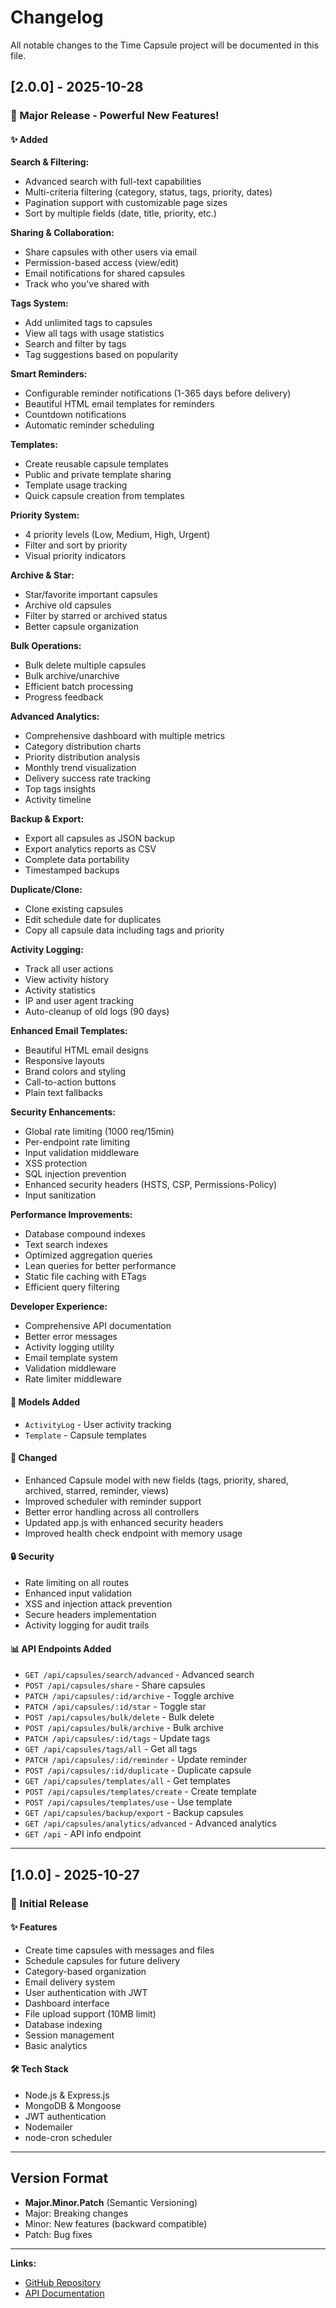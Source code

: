 # Changelog

All notable changes to the Time Capsule project will be documented in this file.

## [2.0.0] - 2025-10-28

### 🎉 Major Release - Powerful New Features!

#### ✨ Added

**Search & Filtering:**
- Advanced search with full-text capabilities
- Multi-criteria filtering (category, status, tags, priority, dates)
- Pagination support with customizable page sizes
- Sort by multiple fields (date, title, priority, etc.)

**Sharing & Collaboration:**
- Share capsules with other users via email
- Permission-based access (view/edit)
- Email notifications for shared capsules
- Track who you've shared with

**Tags System:**
- Add unlimited tags to capsules
- View all tags with usage statistics
- Search and filter by tags
- Tag suggestions based on popularity

**Smart Reminders:**
- Configurable reminder notifications (1-365 days before delivery)
- Beautiful HTML email templates for reminders
- Countdown notifications
- Automatic reminder scheduling

**Templates:**
- Create reusable capsule templates
- Public and private template sharing
- Template usage tracking
- Quick capsule creation from templates

**Priority System:**
- 4 priority levels (Low, Medium, High, Urgent)
- Filter and sort by priority
- Visual priority indicators

**Archive & Star:**
- Star/favorite important capsules
- Archive old capsules
- Filter by starred or archived status
- Better capsule organization

**Bulk Operations:**
- Bulk delete multiple capsules
- Bulk archive/unarchive
- Efficient batch processing
- Progress feedback

**Advanced Analytics:**
- Comprehensive dashboard with multiple metrics
- Category distribution charts
- Priority distribution analysis
- Monthly trend visualization
- Delivery success rate tracking
- Top tags insights
- Activity timeline

**Backup & Export:**
- Export all capsules as JSON backup
- Export analytics reports as CSV
- Complete data portability
- Timestamped backups

**Duplicate/Clone:**
- Clone existing capsules
- Edit schedule date for duplicates
- Copy all capsule data including tags and priority

**Activity Logging:**
- Track all user actions
- View activity history
- Activity statistics
- IP and user agent tracking
- Auto-cleanup of old logs (90 days)

**Enhanced Email Templates:**
- Beautiful HTML email designs
- Responsive layouts
- Brand colors and styling
- Call-to-action buttons
- Plain text fallbacks

**Security Enhancements:**
- Global rate limiting (1000 req/15min)
- Per-endpoint rate limiting
- Input validation middleware
- XSS protection
- SQL injection prevention
- Enhanced security headers (HSTS, CSP, Permissions-Policy)
- Input sanitization

**Performance Improvements:**
- Database compound indexes
- Text search indexes
- Optimized aggregation queries
- Lean queries for better performance
- Static file caching with ETags
- Efficient query filtering

**Developer Experience:**
- Comprehensive API documentation
- Better error messages
- Activity logging utility
- Email template system
- Validation middleware
- Rate limiter middleware

#### 📝 Models Added
- `ActivityLog` - User activity tracking
- `Template` - Capsule templates

#### 🔧 Changed
- Enhanced Capsule model with new fields (tags, priority, shared, archived, starred, reminder, views)
- Improved scheduler with reminder support
- Better error handling across all controllers
- Updated app.js with enhanced security headers
- Improved health check endpoint with memory usage

#### 🔒 Security
- Rate limiting on all routes
- Enhanced input validation
- XSS and injection attack prevention
- Secure headers implementation
- Activity logging for audit trails

#### 📊 API Endpoints Added
- `GET /api/capsules/search/advanced` - Advanced search
- `POST /api/capsules/share` - Share capsules
- `PATCH /api/capsules/:id/archive` - Toggle archive
- `PATCH /api/capsules/:id/star` - Toggle star
- `POST /api/capsules/bulk/delete` - Bulk delete
- `POST /api/capsules/bulk/archive` - Bulk archive
- `PATCH /api/capsules/:id/tags` - Update tags
- `GET /api/capsules/tags/all` - Get all tags
- `PATCH /api/capsules/:id/reminder` - Update reminder
- `POST /api/capsules/:id/duplicate` - Duplicate capsule
- `GET /api/capsules/templates/all` - Get templates
- `POST /api/capsules/templates/create` - Create template
- `POST /api/capsules/templates/use` - Use template
- `GET /api/capsules/backup/export` - Backup capsules
- `GET /api/capsules/analytics/advanced` - Advanced analytics
- `GET /api` - API info endpoint

---

## [1.0.0] - 2025-10-27

### 🎉 Initial Release

#### ✨ Features
- Create time capsules with messages and files
- Schedule capsules for future delivery
- Category-based organization
- Email delivery system
- User authentication with JWT
- Dashboard interface
- File upload support (10MB limit)
- Database indexing
- Session management
- Basic analytics

#### 🛠️ Tech Stack
- Node.js & Express.js
- MongoDB & Mongoose
- JWT authentication
- Nodemailer
- node-cron scheduler

---

## Version Format
- **Major.Minor.Patch** (Semantic Versioning)
- Major: Breaking changes
- Minor: New features (backward compatible)
- Patch: Bug fixes

---

**Links:**
- [GitHub Repository](https://github.com/Vyomkhurana/TimeCapsulee)
- [API Documentation](./API_DOCUMENTATION.md)
